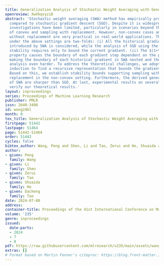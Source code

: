 ```yaml
---
title: Generalization Analysis of Stochastic Weight Averaging with General Sampling
openreview: XwVkqvyziD
abstract: 'Stochastic weight averaging (SWA) method has empirically proven its advantages
  compared to stochastic gradient descent (SGD). Despite it is widespread used, theoretical
  investigations have been limited, particularly in scenarios beyond the ideal setting
  of convex and sampling with replacement. However, non-convex cases and sampling
  without replacement are very practical in real-world applications. The main challenges
  under the above settings are two-folds: (i) All the historical gradient information
  introduced by SWA is considered, while the analysis of SGD using the tool of uniform
  stability requires only to bound the current gradient. (ii) The $(1+\alpha\beta)$-expansion
  property causes the boundary of each gradient step dependent on the previous step,
  making the boundary of each historical gradient in SWA nested and the theoretical
  analysis even harder. To address the theoretical challenges, we adopt mathematical
  induction to find a recursive representation that bounds the gradient at each step.
  Based on this, we establish stability bounds supporting sampling with and without
  replacement in the non-convex setting. Furthermore, the derived generalization bounds
  of SWA are sharper than SGD. At last, experimental results on several benchmarks
  verify our theoretical results.'
layout: inproceedings
series: Proceedings of Machine Learning Research
publisher: PMLR
issn: 2640-3498
id: wang24bl
month: 0
tex_title: Generalization Analysis of Stochastic Weight Averaging with General Sampling
firstpage: 51442
lastpage: 51464
page: 51442-51464
order: 51442
cycles: false
bibtex_author: Wang, Peng and Shen, Li and Tao, Zerui and He, Shuaida and Tao, Dacheng
author:
- given: Peng
  family: Wang
- given: Li
  family: Shen
- given: Zerui
  family: Tao
- given: Shuaida
  family: He
- given: Dacheng
  family: Tao
date: 2024-07-08
address:
container-title: Proceedings of the 41st International Conference on Machine Learning
volume: '235'
genre: inproceedings
issued:
  date-parts:
  - 2024
  - 7
  - 8
pdf: https://raw.githubusercontent.com/mlresearch/v235/main/assets/wang24bl/wang24bl.pdf
extras: []
# Format based on Martin Fenner's citeproc: https://blog.front-matter.io/posts/citeproc-yaml-for-bibliographies/
---
```

